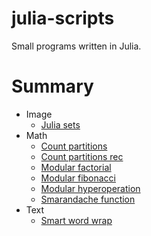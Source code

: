 # julia-scripts

Small programs written in Julia.

# Summary

* Image
    * [Julia sets](./Image/julia_sets.jl)
* Math
    * [Count partitions](./Math/count_partitions.jl)
    * [Count partitions rec](./Math/count_partitions_rec.jl)
    * [Modular factorial](./Math/modular_factorial.jl)
    * [Modular fibonacci](./Math/modular_fibonacci.jl)
    * [Modular hyperoperation](./Math/modular_hyperoperation.jl)
    * [Smarandache function](./Math/smarandache_function.jl)
* Text
    * [Smart word wrap](./Text/smart_word_wrap.jl)
